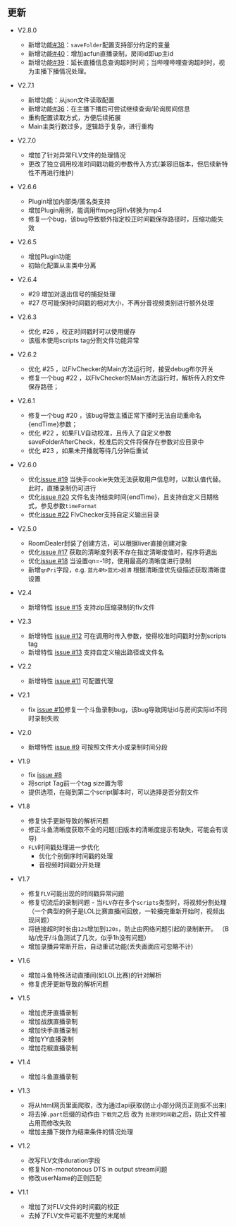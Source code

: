## 更新
+ V2.8.0
    * 新增功能[#38](https://github.com/nICEnnnnnnnLee/BilibiliLiveRecorder/issues/38)：`saveFolder`配置支持部分约定的变量
    * 新增功能[#40](https://github.com/nICEnnnnnnnLee/BilibiliLiveRecorder/issues/40)：增加acfun直播录制，房间id即up主id
    * 新增功能[#39](https://github.com/nICEnnnnnnnLee/BilibiliLiveRecorder/issues/39)：延长直播信息查询超时时间；当哔哩哔哩查询超时时，视为主播下播情况处理。
	
+ V2.7.1
    * 新增功能：从json文件读取配置
    * 新增功能[#36](https://github.com/nICEnnnnnnnLee/BilibiliLiveRecorder/issues/36)：在主播下播后可尝试继续查询/轮询房间信息
    * 重构配置读取方式，方便后续拓展
    * Main主类行数过多，逻辑趋于复杂，进行重构

+ V2.7.0
    * 增加了针对异常FLV文件的处理情况  
    * 更改了独立调用校准时间戳功能的参数传入方式(兼容旧版本，但后续新特性不再进行维护)

+ V2.6.6
    * Plugin增加内部类/匿名类支持  
    * 增加Plugin用例，能调用ffmpeg将flv转换为mp4  
    * 修复一个bug，该bug导致额外指定校正时间戳保存路径时，压缩功能失效  
    
+ V2.6.5
    * 增加Plugin功能
    * 初始化配置从主类中分离

+ V2.6.4
    *  #29 增加对退出信号的捕捉处理 
    *  #27 尽可能保持时间戳的相对大小，不再分音视频类别进行额外处理
    
+ V2.6.3
    * 优化 #26 ，校正时间戳时可以使用缓存
    * 该版本使用scripts tag分割文件功能异常
+ V2.6.2
    * 优化 #25 ，以FlvChecker的Main方法运行时，接受debug布尔开关
    * 修复一个bug #22 ，以FlvChecker的Main方法运行时，解析传入的文件保存路径；
+ V2.6.1
    * 修复一个bug #20 ，该bug导致主播正常下播时无法自动重命名{endTime}参数；
    * 优化 #22 ，如果FLV自动校准，且传入了自定义参数saveFolderAfterCheck，校准后的文件将保存在参数对应目录中
    * 优化 #23 ，如果未开播就等待几分钟后重试
+ V2.6.0
    * 优化[issue #19](https://github.com/nICEnnnnnnnLee/BilibiliLiveRecorder/issues/19) 当快手cookie失效无法获取用户信息时，以默认值代替。此时，直播录制仍可进行
    * 优化[issue #20](https://github.com/nICEnnnnnnnLee/BilibiliLiveRecorder/issues/20) 文件名支持结束时间{endTime}，且支持自定义日期格式，参见参数`timeFormat`
	* 优化[issue #22](https://github.com/nICEnnnnnnnLee/BilibiliLiveRecorder/issues/22) FlvChecker支持自定义输出目录
+ V2.5.0
    * RoomDealer封装了创建方法，可以根据liver直接创建对象
    * 优化[issue #17](https://github.com/nICEnnnnnnnLee/BilibiliLiveRecorder/issues/17) 获取的清晰度列表不存在指定清晰度值时，程序将退出
    * 优化[issue #18](https://github.com/nICEnnnnnnnLee/BilibiliLiveRecorder/issues/18) 当设置qn=-1时，使用最高的清晰度进行录制
    * 新增`qnPri`字段，e.g. `蓝光4M>蓝光>超清` 根据清晰度优先级描述获取清晰度设置
+ V2.4
	* 新增特性 [issue #15](https://github.com/nICEnnnnnnnLee/BilibiliLiveRecorder/issues/15) 支持zip压缩录制的flv文件
+ V2.3
	* 新增特性 [issue #12](https://github.com/nICEnnnnnnnLee/BilibiliLiveRecorder/issues/12) 可在调用时传入参数，使得校准时间戳时分割scripts tag
	* 新增特性 [issue #13](https://github.com/nICEnnnnnnnLee/BilibiliLiveRecorder/issues/13) 支持自定义输出路径或文件名
+ V2.2
	* 新增特性 [issue #11](https://github.com/nICEnnnnnnnLee/BilibiliLiveRecorder/issues/11) 可配置代理
+ V2.1
	* fix [issue #10](https://github.com/nICEnnnnnnnLee/BilibiliLiveRecorder/issues/10)修复一个斗鱼录制bug，该bug导致网址id与房间实际id不同时录制失败
+ V2.0
    * 新增特性 [issue #9](https://github.com/nICEnnnnnnnLee/BilibiliLiveRecorder/issues/9) 可按照文件大小或录制时间分段
+ V1.9
    * fix [issue #8](https://github.com/nICEnnnnnnnLee/BilibiliLiveRecorder/issues/8)
	* 将script Tag前一个tag size置为零
    * 提供选项，在碰到第二个script脚本时，可以选择是否分割文件
+ V1.8 
    * 修复快手更新导致的解析问题  
    * 修正斗鱼清晰度获取不全的问题(旧版本的清晰度提示有缺失，可能会有误导)  
    * `FLV`时间戳处理进一步优化  
        * 优化个别倒序时间戳的处理  
        * 音视频时间戳分开处理  
+ V1.7
    * 修复`FLV`可能出现的时间戳异常问题
    * 修复切流后的录制问题 - 当`FLV`存在多个`scripts`类型时，将视频分割处理
    （一个典型的例子是LOL比赛直播间回放，一轮播完重新开始时，视频出现问题）
    * 将链接超时时长由`12s`增加到`120s`，防止由网络问题引起的录制断开。
    （B站/虎牙/斗鱼测试了几次，似乎1h没有问题）
    * 增加录播异常断开后，自动重试功能(丢失画面应可忽略不计)
+ V1.6
    * 增加斗鱼特殊活动直播间(如LOL比赛)的针对解析
    * 修复虎牙更新导致的解析问题
+ V1.5
    * 增加虎牙直播录制
    * 增加战旗直播录制
    * 增加快手直播录制
    * 增加YY直播录制
    * 增加花椒直播录制
+ V1.4
    * 增加斗鱼直播录制
+ V1.3
    * 将从html网页里面爬取，改为通过api获取(防止小部分网页正则抠不出来)
    * 将去掉`.part`后缀的动作由 `下载完`之后 改为 `处理完时间戳`之后，防止文件被占用而修改失败
    * 增加主播下拨作为结束条件的情况处理

+ V1.2  
    * 改写FLV文件duration字段
    * 修复Non-monotonous DTS in output stream问题
    * 修改userName的正则匹配
    
+ V1.1      
    * 增加了对FLV文件的时间戳的校正
    * 去掉了FLV文件可能不完整的末尾帧